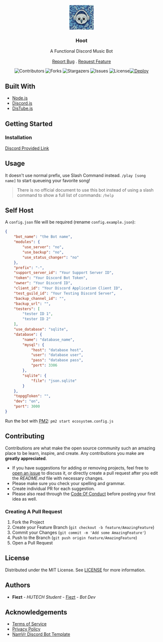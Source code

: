 <br/>
<p align="center">
  <a href="https://github.com/fiezt1492/Hoot">
    <img src="assets/Hoot_with_Bard.jpg" alt="Logo" width="80" height="80">
  </a>

  <h3 align="center">Hoot</h3>

  <p align="center">
    A Functional Discord Music Bot
    <br/>
    <br/>
    <a href="https://github.com/fiezt1492/Hoot/issues">Report Bug</a>
    .
    <a href="https://discord.gg/F7ZK6ssMUm">Request Feature</a>
  </p>
</p>


<div style="text-align: center;">

![Contributors](https://img.shields.io/github/contributors/fiezt1492/Hoot?color=dark-green) ![Forks](https://img.shields.io/github/forks/fiezt1492/Hoot?style=social) ![Stargazers](https://img.shields.io/github/stars/fiezt1492/Hoot?style=social) ![Issues](https://img.shields.io/github/issues/fiezt1492/Hoot) ![License](https://img.shields.io/github/license/fiezt1492/Hoot)[![Deploy](https://github.com/fiezt1492/Hoot/actions/workflows/deploy.yml/badge.svg)](https://github.com/fiezt1492/Hoot/actions/workflows/deploy.yml)

</div>

## Built With

* [Node.js](https://nodejs.org/)
* [Discord.js](https://discord.js.org/)
* [DisTube.js](https://distube.js.org/)

## Getting Started

### Installation

[Discord Provided Link](https://discord.com/oauth2/authorize?client_id=804616628359921684)

## Usage

It doesn't use normal prefix, use Slash Command instead. `/play [song name]` to start queueing your favorite song!

> There is no official document to use this bot instead of using a slash command to show a full list of commands: `/help`

## Self Host

A `config.json` file will be required (rename `config.example.json`):
```json
{
	"bot_name": "the Bot name",
    "modules": {
        "use_server": "no",
        "use_backup": "no",
        "use_status_changer": "no"
    },
    "prefix": "-",
    "support_server_id": "Your Support Server ID",
	"token": "Your Discord Bot Token",
	"owner": "Your Discord ID",
	"client_id": "Your Discord Application Client ID",
	"test_guild_id": "Your Testing Discord Server",
	"backup_channel_id": "",
	"backup_url": "",
	"testers": [
		"tester ID 1",
		"tester ID 2"
	],
	"use_database": "sqlite",
	"database": {
		"name": "database_name",
		"mysql": {
			"host": "database host",
			"user": "database user",
			"pass": "database pass",
			"port": 3306
		},
		"sqlite": {
			"file": "json.sqlite"
		}
	},
	"topggToken": "",
	"dev": "on",
	"port": 3000
}
```

Run the bot with [PM2](https://pm2.keymetrics.io): `pm2 start ecosystem.config.js`

## Contributing

Contributions are what make the open source community such an amazing place to be learn, inspire, and create. Any contributions you make are **greatly appreciated**.

* If you have suggestions for adding or removing projects, feel free to [open an issue](https://github.com/Owlvernyte/Hoot/issues/new) to discuss it, or directly create a pull request after you edit the _README.md_ file with necessary changes.
* Please make sure you check your spelling and grammar.
* Create individual PR for each suggestion.
* Please also read through the [Code Of Conduct](https://github.com/Owlvernyte/Hoot/blob/master/CODE_OF_CONDUCT.md) before posting your first idea as well.

### Creating A Pull Request

1. Fork the Project
2. Create your Feature Branch (`git checkout -b feature/AmazingFeature`)
3. Commit your Changes (`git commit -m 'Add some AmazingFeature'`)
4. Push to the Branch (`git push origin feature/AmazingFeature`)
5. Open a Pull Request

## License

Distributed under the MIT License. See [LICENSE](https://github.com/Owlvernyte/Hoot/blob/master/LICENSE.md) for more information.

## Authors

* **Fiezt** - _HUTECH Student_ - [Fiezt](https://github.com/fiezt1492/) - _Bot Dev_

## Acknowledgements

* [Terms of Service](https://github.com/Owlvernyte/Hoot/blob/master/TERMS_OF_SERVICE.md)
* [Privacy Policy](https://github.com/Owlvernyte/Hoot/blob/master/PRIVACY_POLICY.md)
* [NamVr Discord Bot Template](https://github.com/NamVr/DiscordBot-Template)

